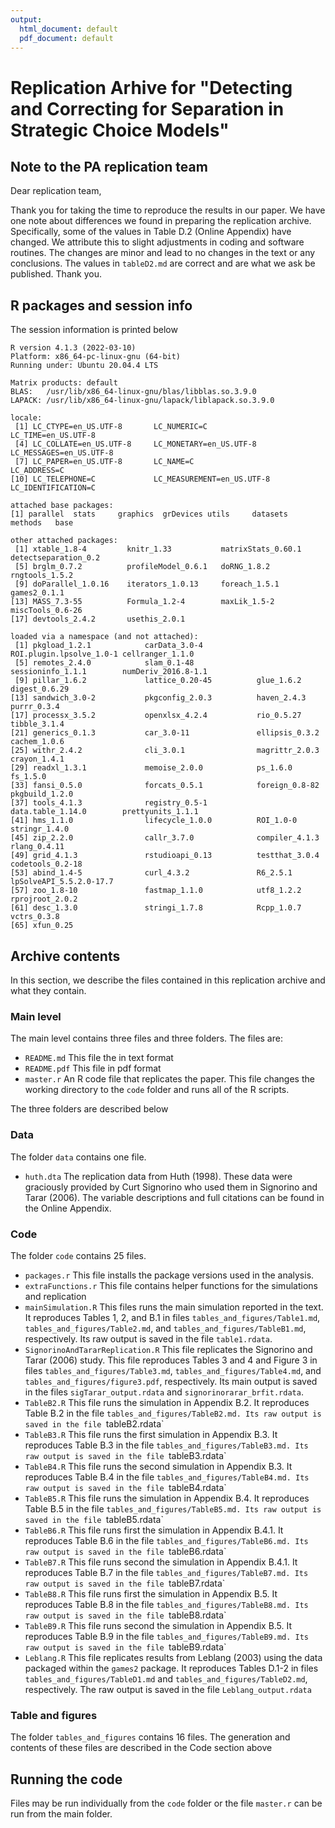 ```yaml
---
output:
  html_document: default
  pdf_document: default
---
```

# Replication Arhive for "Detecting and Correcting for Separation in Strategic Choice Models" 

## Note to the PA replication team
Dear replication team, 

Thank you for taking the time to reproduce the results in our paper. We have one note about differences we found in preparing the replication archive.  Specifically, some of the values in Table D.2 (Online Appendix) have changed. We attribute this to slight adjustments in coding and software routines. The changes are minor and lead to no changes in the text or any conclusions. The values in `tableD2.md` are correct and are what we ask be published. Thank you.

## R packages and session info

The session information is printed below 

```
R version 4.1.3 (2022-03-10)
Platform: x86_64-pc-linux-gnu (64-bit)
Running under: Ubuntu 20.04.4 LTS

Matrix products: default
BLAS:   /usr/lib/x86_64-linux-gnu/blas/libblas.so.3.9.0
LAPACK: /usr/lib/x86_64-linux-gnu/lapack/liblapack.so.3.9.0

locale:
 [1] LC_CTYPE=en_US.UTF-8       LC_NUMERIC=C               LC_TIME=en_US.UTF-8       
 [4] LC_COLLATE=en_US.UTF-8     LC_MONETARY=en_US.UTF-8    LC_MESSAGES=en_US.UTF-8   
 [7] LC_PAPER=en_US.UTF-8       LC_NAME=C                  LC_ADDRESS=C              
[10] LC_TELEPHONE=C             LC_MEASUREMENT=en_US.UTF-8 LC_IDENTIFICATION=C       

attached base packages:
[1] parallel  stats     graphics  grDevices utils     datasets  methods   base     

other attached packages:
 [1] xtable_1.8-4         knitr_1.33           matrixStats_0.60.1   detectseparation_0.2
 [5] brglm_0.7.2          profileModel_0.6.1   doRNG_1.8.2          rngtools_1.5.2      
 [9] doParallel_1.0.16    iterators_1.0.13     foreach_1.5.1        games2_0.1.1        
[13] MASS_7.3-55          Formula_1.2-4        maxLik_1.5-2         miscTools_0.6-26    
[17] devtools_2.4.2       usethis_2.0.1       

loaded via a namespace (and not attached):
 [1] pkgload_1.2.1            carData_3.0-4            ROI.plugin.lpsolve_1.0-1 cellranger_1.1.0        
 [5] remotes_2.4.0            slam_0.1-48              sessioninfo_1.1.1        numDeriv_2016.8-1.1     
 [9] pillar_1.6.2             lattice_0.20-45          glue_1.6.2               digest_0.6.29           
[13] sandwich_3.0-2           pkgconfig_2.0.3          haven_2.4.3              purrr_0.3.4             
[17] processx_3.5.2           openxlsx_4.2.4           rio_0.5.27               tibble_3.1.4            
[21] generics_0.1.3           car_3.0-11               ellipsis_0.3.2           cachem_1.0.6            
[25] withr_2.4.2              cli_3.0.1                magrittr_2.0.3           crayon_1.4.1            
[29] readxl_1.3.1             memoise_2.0.0            ps_1.6.0                 fs_1.5.0                
[33] fansi_0.5.0              forcats_0.5.1            foreign_0.8-82           pkgbuild_1.2.0          
[37] tools_4.1.3              registry_0.5-1           data.table_1.14.0        prettyunits_1.1.1       
[41] hms_1.1.0                lifecycle_1.0.0          ROI_1.0-0                stringr_1.4.0           
[45] zip_2.2.0                callr_3.7.0              compiler_4.1.3           rlang_0.4.11            
[49] grid_4.1.3               rstudioapi_0.13          testthat_3.0.4           codetools_0.2-18        
[53] abind_1.4-5              curl_4.3.2               R6_2.5.1                 lpSolveAPI_5.5.2.0-17.7 
[57] zoo_1.8-10               fastmap_1.1.0            utf8_1.2.2               rprojroot_2.0.2         
[61] desc_1.3.0               stringi_1.7.8            Rcpp_1.0.7               vctrs_0.3.8             
[65] xfun_0.25   
```

## Archive contents
In this section, we describe the files contained in this replication archive and what they contain.

### Main level
The main level contains three files and three folders. The files are:

- `README.md` This file the in text format
- `README.pdf` This file in pdf format
- `master.r` An R code file that replicates the paper. This file changes the working directory to the `code` folder and runs all of the R scripts.

The three folders are described below

### Data
The folder `data` contains one file.

- `huth.dta` The replication data from Huth (1998). These data were graciously provided by Curt Signorino who used them in Signorino and Tarar (2006). The variable descriptions and full citations can be found in the Online Appendix.

### Code

The folder `code` contains 25 files.

- `packages.r` This file installs the package versions used in the analysis.
- `extraFunctions.r` This file contains helper functions for the simulations and replication
- `mainSimulation.R` This files runs the main simulation reported in the text. It reproduces Tables 1, 2, and B.1 in files `tables_and_figures/Table1.md`, `tables_and_figures/Table2.md`, and `tables_and_figures/TableB1.md`, respectively. Its raw output is saved in the file `table1.rdata`.
- `SignorinoAndTararReplication.R` This file replicates the Signorino and Tarar (2006) study. This file reproduces Tables 3 and 4 and Figure 3  in files `tables_and_figures/Table3.md`, `tables_and_figures/Table4.md`, and `tables_and_figures/figure3.pdf`, respectively. Its main output is saved in the files `sigTarar_output.rdata` and `signorinorarar_brfit.rdata`.
- `TableB2.R` This file runs the simulation in Appendix B.2.  It reproduces Table B.2 in the file `tables_and_figures/TableB2.md. Its raw output is saved in the file `tableB2.rdata`
- `TableB3.R` This file runs the first simulation in Appendix B.3.  It reproduces Table B.3 in the file `tables_and_figures/TableB3.md. Its raw output is saved in the file `tableB3.rdata`
- `TableB4.R` This file runs the second simulation in Appendix B.3.  It reproduces Table B.4 in the file `tables_and_figures/TableB4.md. Its raw output is saved in the file `tableB4.rdata`
- `TableB5.R` This file runs the simulation in Appendix B.4.  It reproduces Table B.5 in the file `tables_and_figures/TableB5.md. Its raw output is saved in the file `tableB5.rdata`
- `TableB6.R` This file runs first the simulation in Appendix B.4.1.  It reproduces Table B.6 in the file `tables_and_figures/TableB6.md. Its raw output is saved in the file `tableB6.rdata`
- `TableB7.R` This file runs second the simulation in Appendix B.4.1.  It reproduces Table B.7 in the file `tables_and_figures/TableB7.md. Its raw output is saved in the file `tableB7.rdata`
- `TableB8.R` This file runs first the simulation in Appendix B.5.  It reproduces Table B.8 in the file `tables_and_figures/TableB8.md. Its raw output is saved in the file `tableB8.rdata`
- `TableB9.R` This file runs second the simulation in Appendix B.5.  It reproduces Table B.9 in the file `tables_and_figures/TableB9.md. Its raw output is saved in the file `tableB9.rdata`
- `Leblang.R` This file replicates results from Leblang (2003) using the data packaged within the `games2` package. It reproduces Tables D.1-2 in files `tables_and_figures/TableD1.md` and `tables_and_figures/TableD2.md`, respectively. The raw output is saved in the file `Leblang_output.rdata`


### Table and figures
The folder `tables_and_figures` contains 16 files. The generation and contents of these files are described in the Code section above

## Running the code
Files may be run individually from the `code` folder or the file `master.r` can be run from the main folder.
